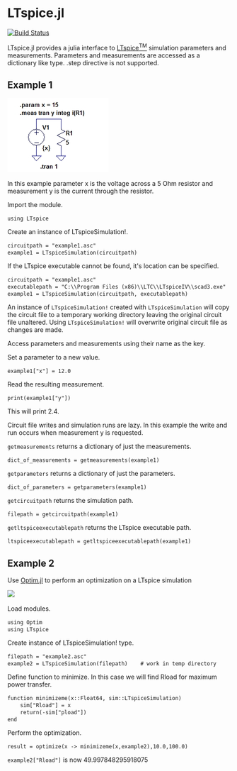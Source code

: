 # LTspice.jl

[![Build Status](https://travis-ci.org/cstook/LTspice.jl.svg?branch=master)](https://travis-ci.org/cstook/LTspice.jl)


LTspice.jl provides a julia interface to [LTspice<sup>TM</sup>](http://www.linear.com/designtools/software/#LTspice) simulation parameters and measurements.  Parameters and measurements are accessed as a dictionary like type.  .step directive is not supported.

## Example 1

<img src="https://github.com/cstook/LTspice.jl/blob/master/examples/example%201/example1.jpg">

In this example parameter x is the voltage across a 5 Ohm resistor and measurement y is the current through the resistor.

Import the module.
```
using LTspice
```

Create an instance of LTspiceSimulation!.
```
circuitpath = "example1.asc"
example1 = LTspiceSimulation(circuitpath)
```

If the LTspice executable cannot be found, it's location can be specified.
```
circuitpath = "example1.asc"
executablepath = "C:\\Program Files (x86)\\LTC\\LTspiceIV\\scad3.exe"
example1 = LTspiceSimulation(circuitpath, executablepath)
```

An instance of ```LTspiceSimulation!``` created with ```LTspiceSimulation``` will copy the circuit file to a temporary working directory leaving the original circuit file unaltered.  Using ```LTspiceSimulation!``` will overwrite original circuit file as changes are made.

Access parameters and measurements using their name as the key.

Set a parameter to a new value.
```
example1["x"] = 12.0
```

Read the resulting measurement.
```
print(example1["y"])
```
This will print 2.4.

Circuit file writes and simulation runs are lazy.  In this example the write and run occurs when measurement y is requested.

```getmeasurements``` returns a dictionary of just the measurements.
```
dict_of_measurements = getmeasurements(example1)
```

```getparameters``` returns a dictionary of just the parameters.
```
dict_of_parameters = getparameters(example1)
```

```getcircuitpath``` returns the simulation path. 
```
filepath = getcircuitpath(example1)
```

```getltspiceexecutablepath``` returns the LTspice executable path.
```
ltspiceexecutablepath = getltspiceexecutablepath(example1)
```



## Example 2

Use [Optim.jl](https://github.com/JuliaOpt/Optim.jl) to perform an optimization on a LTspice simulation

<img src="https://github.com/cstook/LTspice.jl/blob/master/examples/example%202/example2.jpg">

Load modules.
```
using Optim
using LTspice
```

Create instance of LTspiceSimulation! type.
```
filepath = "example2.asc"
example2 = LTspiceSimulation(filepath) 	  # work in temp directory
```
Define function to minimize. In this case we will find Rload for maximum power transfer.
```
function minimizeme(x::Float64, sim::LTspiceSimulation)
    sim["Rload"] = x
    return(-sim["pload"])
end
```

Perform the optimization.
```
result = optimize(x -> minimizeme(x,example2),10.0,100.0)
```

```example2["Rload"]``` is now 49.997848295918075





